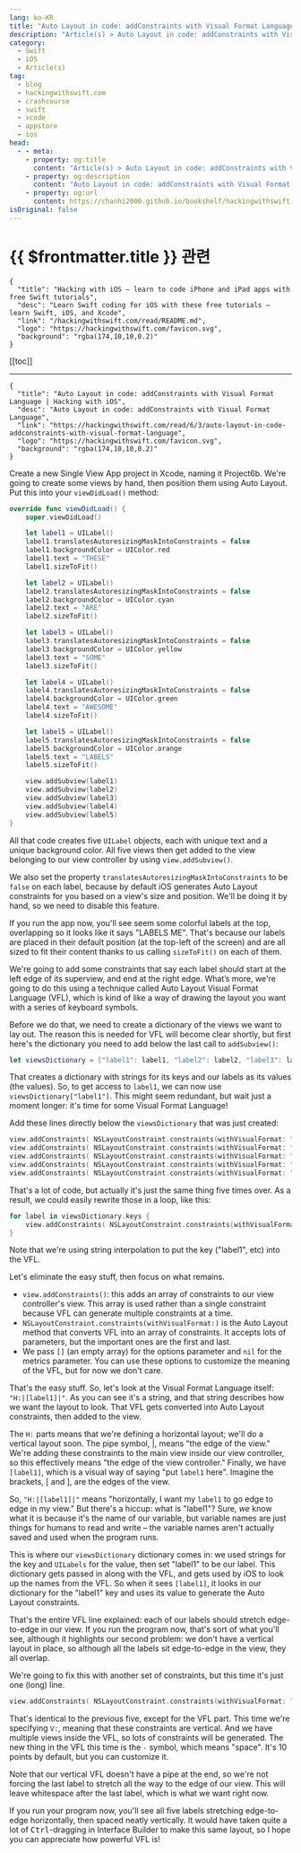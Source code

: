 ```yaml
---
lang: ko-KR
title: "Auto Layout in code: addConstraints with Visual Format Language"
description: "Article(s) > Auto Layout in code: addConstraints with Visual Format Language"
category:
  - Swift
  - iOS
  - Article(s)
tag: 
  - blog
  - hackingwithswift.com
  - crashcourse
  - swift
  - xcode
  - appstore
  - ios  
head:
  - - meta:
    - property: og:title
      content: "Article(s) > Auto Layout in code: addConstraints with Visual Format Language"
    - property: og:description
      content: "Auto Layout in code: addConstraints with Visual Format Language"
    - property: og:url
      content: https://chanhi2000.github.io/bookshelf/hackingwithswift.com/read/06/03-auto-layout-in-code-addconstraints-with-visual-format-language.html
isOriginal: false
---
```


# {{ $frontmatter.title }} 관련

```component VPCard
{
  "title": "Hacking with iOS – learn to code iPhone and iPad apps with free Swift tutorials",
  "desc": "Learn Swift coding for iOS with these free tutorials – learn Swift, iOS, and Xcode",
  "link": "/hackingwithswift.com/read/README.md",
  "logo": "https://hackingwithswift.com/favicon.svg",
  "background": "rgba(174,10,10,0.2)"
}
```

[[toc]]

---

```component VPCard
{
  "title": "Auto Layout in code: addConstraints with Visual Format Language | Hacking with iOS",
  "desc": "Auto Layout in code: addConstraints with Visual Format Language",
  "link": "https://hackingwithswift.com/read/6/3/auto-layout-in-code-addconstraints-with-visual-format-language",
  "logo": "https://hackingwithswift.com/favicon.svg",
  "background": "rgba(174,10,10,0.2)"
}
```

<VidStack src="youtube/GiGhVZ-2EQg" />

Create a new Single View App project in Xcode, naming it Project6b. We're going to create some views by hand, then position them using Auto Layout. Put this into your `viewDidLoad()` method:

```swift
override func viewDidLoad() {
    super.viewDidLoad()

    let label1 = UILabel()
    label1.translatesAutoresizingMaskIntoConstraints = false
    label1.backgroundColor = UIColor.red
    label1.text = "THESE"
    label1.sizeToFit()

    let label2 = UILabel()
    label2.translatesAutoresizingMaskIntoConstraints = false
    label2.backgroundColor = UIColor.cyan
    label2.text = "ARE"
    label2.sizeToFit()

    let label3 = UILabel()
    label3.translatesAutoresizingMaskIntoConstraints = false
    label3.backgroundColor = UIColor.yellow
    label3.text = "SOME"
    label3.sizeToFit()

    let label4 = UILabel()
    label4.translatesAutoresizingMaskIntoConstraints = false
    label4.backgroundColor = UIColor.green
    label4.text = "AWESOME"
    label4.sizeToFit()

    let label5 = UILabel()
    label5.translatesAutoresizingMaskIntoConstraints = false
    label5.backgroundColor = UIColor.orange
    label5.text = "LABELS"
    label5.sizeToFit()        

    view.addSubview(label1)
    view.addSubview(label2)
    view.addSubview(label3)
    view.addSubview(label4)
    view.addSubview(label5)
}
```

All that code creates five `UILabel` objects, each with unique text and a unique background color. All five views then get added to the view belonging to our view controller by using `view.addSubview()`.

We also set the property `translatesAutoresizingMaskIntoConstraints` to be `false` on each label, because by default iOS generates Auto Layout constraints for you based on a view's size and position. We'll be doing it by hand, so we need to disable this feature.

If you run the app now, you'll see seem some colorful labels at the top, overlapping so it looks like it says "LABELS ME". That's because our labels are placed in their default position (at the top-left of the screen) and are all sized to fit their content thanks to us calling `sizeToFit()` on each of them.

We're going to add some constraints that say each label should start at the left edge of its superview, and end at the right edge. What’s more, we're going to do this using a technique called Auto Layout Visual Format Language (VFL), which is kind of like a way of drawing the layout you want with a series of keyboard symbols.

Before we do that, we need to create a dictionary of the views we want to lay out. The reason this is needed for VFL will become clear shortly, but first here's the dictionary you need to add below the last call to `addSubview()`:

```swift
let viewsDictionary = ["label1": label1, "label2": label2, "label3": label3, "label4": label4, "label5": label5]
```

That creates a dictionary with strings for its keys and our labels as its values (the values). So, to get access to `label1`, we can now use `viewsDictionary["label1"]`. This might seem redundant, but wait just a moment longer: it's time for some Visual Format Language!

Add these lines directly below the `viewsDictionary` that was just created:

```swift
view.addConstraints( NSLayoutConstraint.constraints(withVisualFormat: "H:|[label1]|", options: [], metrics: nil, views: viewsDictionary))
view.addConstraints( NSLayoutConstraint.constraints(withVisualFormat: "H:|[label2]|", options: [], metrics: nil, views: viewsDictionary))
view.addConstraints( NSLayoutConstraint.constraints(withVisualFormat: "H:|[label3]|", options: [], metrics: nil, views: viewsDictionary))
view.addConstraints( NSLayoutConstraint.constraints(withVisualFormat: "H:|[label4]|", options: [], metrics: nil, views: viewsDictionary))
view.addConstraints( NSLayoutConstraint.constraints(withVisualFormat: "H:|[label5]|", options: [], metrics: nil, views: viewsDictionary))
```

That's a lot of code, but actually it's just the same thing five times over. As a result, we could easily rewrite those in a loop, like this:

```swift
for label in viewsDictionary.keys {
    view.addConstraints( NSLayoutConstraint.constraints(withVisualFormat: "H:|[\(label)]|", options: [], metrics: nil, views: viewsDictionary))
}
```

Note that we're using string interpolation to put the key ("label1", etc) into the VFL.

Let's eliminate the easy stuff, then focus on what remains.

- `view.addConstraints()`: this adds an array of constraints to our view controller's view. This array is used rather than a single constraint because VFL can generate multiple constraints at a time.
- `NSLayoutConstraint.constraints(withVisualFormat:)` is the Auto Layout method that converts VFL into an array of constraints. It accepts lots of parameters, but the important ones are the first and last.
- We pass `[]` (an empty array) for the options parameter and `nil` for the metrics parameter. You can use these options to customize the meaning of the VFL, but for now we don't care.

That's the easy stuff. So, let's look at the Visual Format Language itself: `"H:|[label1]|"`. As you can see it's a string, and that string describes how we want the layout to look. That VFL gets converted into Auto Layout constraints, then added to the view.

The `H:` parts means that we're defining a horizontal layout; we'll do a vertical layout soon. The pipe symbol, |, means "the edge of the view." We're adding these constraints to the main view inside our view controller, so this effectively means "the edge of the view controller." Finally, we have `[label1]`, which is a visual way of saying "put `label1` here". Imagine the brackets, [ and ], are the edges of the view.

So, `"H:|[label1]|"` means "horizontally, I want my `label1` to go edge to edge in my view." But there's a hiccup: what is "label1"? Sure, *we* know what it is because it's the name of our variable, but variable names are just things for humans to read and write – the variable names aren't actually saved and used when the program runs.

This is where our `viewsDictionary` dictionary comes in: we used strings for the key and `UILabels` for the value, then set "label1" to be our label. This dictionary gets passed in along with the VFL, and gets used by iOS to look up the names from the VFL. So when it sees `[label1]`, it looks in our dictionary for the "label1" key and uses its value to generate the Auto Layout constraints.

That's the entire VFL line explained: each of our labels should stretch edge-to-edge in our view. If you run the program now, that's sort of what you'll see, although it highlights our second problem: we don't have a vertical layout in place, so although all the labels sit edge-to-edge in the view, they all overlap.

We're going to fix this with another set of constraints, but this time it's just one (long) line.

```swift
view.addConstraints( NSLayoutConstraint.constraints(withVisualFormat: "V:|[label1]-[label2]-[label3]-[label4]-[label5]", options: [], metrics: nil, views: viewsDictionary))
```

That's identical to the previous five, except for the VFL part. This time we're specifying `V:`, meaning that these constraints are vertical. And we have multiple views inside the VFL, so lots of constraints will be generated. The new thing in the VFL this time is the `-` symbol, which means "space". It's 10 points by default, but you can customize it.

Note that our vertical VFL doesn't have a pipe at the end, so we're not forcing the last label to stretch all the way to the edge of our view. This will leave whitespace after the last label, which is what we want right now.

If you run your program now, you'll see all five labels stretching edge-to-edge horizontally, then spaced neatly vertically. It would have taken quite a lot of <kbd>Ctrl</kbd>-dragging in Interface Builder to make this same layout, so I hope you can appreciate how powerful VFL is!

